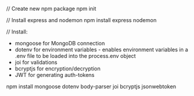 // Create new npm package
npm init

// Install express and nodemon
npm install express nodemon

// Install:

- mongoose for MongoDB connection
- dotenv for environment variables - enables environment variables in a .env file to be loaded into the process.env object
- joi for validations
- bcryptjs for encryption/decryption
- JWT for generating auth-tokens

npm install mongoose dotenv body-parser joi bcryptjs jsonwebtoken
